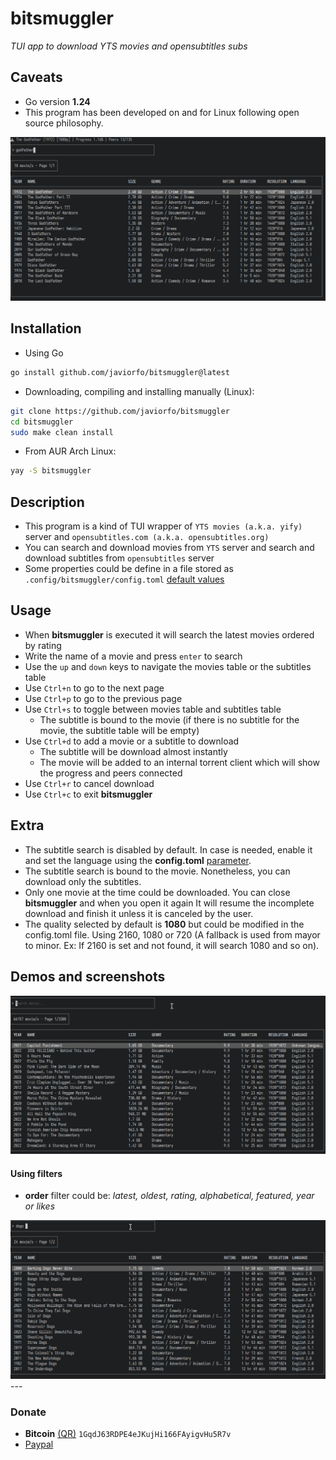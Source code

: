 # bitsmuggler
*TUI app to download YTS movies and opensubtitles subs*

## Caveats
- Go version **1.24**
- This program has been developed on and for Linux following open source philosophy.

<img src="https://github.com/javiorfo/img/blob/master/bitsmuggler/bitsmuggler.png?raw=true" alt="bitsmuggler"/>

## Installation
- Using Go
```bash
go install github.com/javiorfo/bitsmuggler@latest
```

- Downloading, compiling and installing manually (Linux):
```bash
git clone https://github.com/javiorfo/bitsmuggler
cd bitsmuggler
sudo make clean install
```

- From AUR Arch Linux:
```bash
yay -S bitsmuggler
```

## Description
- This program is a kind of TUI wrapper of `YTS movies (a.k.a. yify)` server and `opensubtitles.com (a.k.a. opensubtitles.org)`
- You can search and download movies from `YTS` server and search and download subtitles from `opensubtitles` server
- Some properties could be define in a file stored as `.config/bitsmuggler/config.toml` [default values](https://github.com/javiorfo/bitsmuggler/blob/master/example/config.toml)

## Usage
- When **bitsmuggler** is executed it will search the latest movies ordered by rating 
- Write the name of a movie and press `enter` to search
- Use the `up` and `down` keys to navigate the movies table or the subtitles table
- Use `Ctrl+n` to go to the next page
- Use `Ctrl+p` to go to the previous page
- Use `Ctrl+s` to toggle between movies table and subtitles table
    - The subtitle is bound to the movie (if there is no subtitle for the movie, the subtitle table will be empty)
- Use `Ctrl+d` to add a movie or a subtitle to download
    - The subtitle will be download almost instantly 
    - The movie will be added to an internal torrent client which will show the progress and peers connected
- Use `Ctrl+r` to cancel download
- Use `Ctrl+c` to exit **bitsmuggler**

## Extra
- The subtitle search is disabled by default. In case is needed, enable it and set the language using the **config.toml** [parameter](https://github.com/javiorfo/bitsmuggler/blob/master/example/config.toml).
- The subtitle search is bound to the movie. Nonetheless, you can download only the subtitles.
- Only one movie at the time could be downloaded. You can close **bitsmuggler** and when you open it again It will resume the incomplete download and finish it unless it is canceled by the user.
- The quality selected by default is **1080** but could be modified in the config.toml file. Using 2160, 1080 or 720 (A fallback is used from mayor to minor. Ex: If 2160 is set and not found, it will search 1080 and so on).
    
## Demos and screenshots

<img src="https://github.com/javiorfo/img/blob/master/bitsmuggler/bitsmuggler-simple.gif?raw=true" alt="bitsmuggler"/>

#### Using filters
- **order** filter could be: *latest, oldest, rating, alphabetical, featured, year or likes*
<img src="https://github.com/javiorfo/img/blob/master/bitsmuggler/bitsmuggler-filters.gif?raw=true" alt="bitsmuggler"/>
---

### Donate
- **Bitcoin** [(QR)](https://raw.githubusercontent.com/javiorfo/img/master/crypto/bitcoin.png)  `1GqdJ63RDPE4eJKujHi166FAyigvHu5R7v`
- [Paypal](https://www.paypal.com/donate/?hosted_button_id=FA7SGLSCT2H8G)

